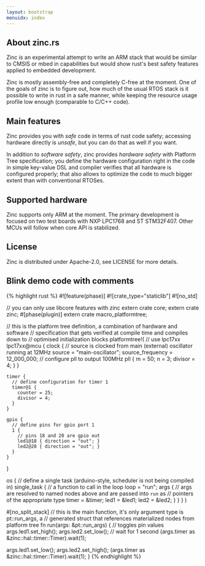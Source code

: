 ```yaml
---
layout: bootstrap
menuidx: index
---
```


## About zinc.rs

Zinc is an experimental attempt to write an ARM stack that would be similar to CMSIS or mbed in capabilities but would show rust's best safety features applied to embedded development.

Zinc is mostly assembly-free and completely C-free at the moment. One of the goals of zinc is to figure out, how much of the usual RTOS stack is it possible to write in rust in a safe manner, while keeping the resource usage profile low enough (comparable to C/C++ code).

## Main features

Zinc provides you with *safe* code in terms of rust code safety; accessing hardware directly is *unsafe*, but you can do that as well if you want.

In addition to *software safety*, zinc provides *hardware safety* with Platform Tree specification; you define the hardware configuration right in the code in simple key-value DSL and compiler verifies that all hardware is configured properly; that also allows to optimize the code to much bigger extent than with conventional RTOSes.

## Supported hardware

Zinc supports only ARM at the moment. The primary development is focused on two test boards with NXP LPC1768 and ST STM32F407. Other MCUs will follow when core API is stabilized.

## License

Zinc is distributed under Apache-2.0, see LICENSE for more details.

## Blink demo code with comments

{% highlight rust %}
#![feature(phase)]
#![crate_type="staticlib"]
#![no_std]

// you can only use libcore features with zinc
extern crate core;
extern crate zinc;
#[phase(plugin)] extern crate macro_platformtree;

// this is the platform tree definition, a combination of hardware and software
// specification that gets verified at compile time and compiles down to
// optimised initialization blocks
platformtree!(
  // use lpc17xx
  lpc17xx@mcu {
    clock {
      // source is clocked from main (external) oscillator running at 12MHz
      source = "main-oscillator";
      source_frequency = 12_000_000;
      // configure pll to output 100MHz
      pll {
        m = 50;
        n = 3;
        divisor = 4;
      }
    }

    timer {
      // define configuration for timer 1
      timer@1 {
        counter = 25;
        divisor = 4;
      }
    }

    gpio {
      // define pins for gpio port 1
      1 {
        // pins 18 and 20 are gpio out
        led1@18 { direction = "out"; }
        led2@20 { direction = "out"; }
      }
    }
  }

  os {
    // define a single task (arduino-style, scheduler is not being compiled in)
    single_task {
      // a function to call in the loop
      loop = "run";
      args {
        // args are resolved to named nodes above and are passed into `run` as
        // pointers of the appropriate type
        timer = &timer;
        led1 = &led1;
        led2 = &led2;
      }
    }
  }
)

#[no_split_stack]
// this is the main function, it's only argument type is pt::run_args, a
// generated struct that references materialized nodes from platform tree
fn run(args: &pt::run_args) {
  // toggles pin values
  args.led1.set_high();
  args.led2.set_low();
  // wait for 1 second
  (args.timer as &zinc::hal::timer::Timer).wait(1);

  args.led1.set_low();
  args.led2.set_high();
  (args.timer as &zinc::hal::timer::Timer).wait(1);
}
{% endhighlight %}
